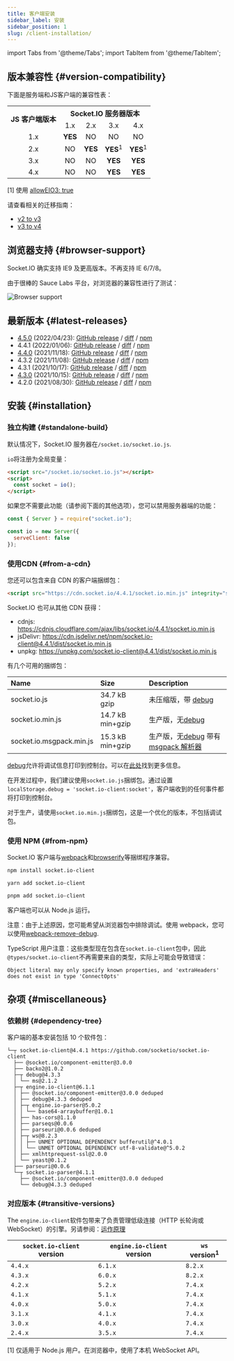 ```yaml
---
title: 客户端安装
sidebar_label: 安装
sidebar_position: 1
slug: /client-installation/
---
```


import Tabs from '@theme/Tabs';
import TabItem from '@theme/TabItem';

## 版本兼容性 {#version-compatibility}

下面是服务端和JS客户端的兼容性表：

<table>
    <tr>
        <th rowspan="2">JS 客户端版本</th>
        <th colspan="4">Socket.IO 服务器版本</th>
    </tr>
    <tr>
        <td align="center">1.x</td>
        <td align="center">2.x</td>
        <td align="center">3.x</td>
        <td align="center">4.x</td>
    </tr>
    <tr>
        <td align="center">1.x</td>
        <td align="center"><b>YES</b></td>
        <td align="center">NO</td>
        <td align="center">NO</td>
        <td align="center">NO</td>
    </tr>
    <tr>
        <td align="center">2.x</td>
        <td align="center">NO</td>
        <td align="center"><b>YES</b></td>
        <td align="center"><b>YES</b><sup>1</sup></td>
        <td align="center"><b>YES</b><sup>1</sup></td>
    </tr>
    <tr>
        <td align="center">3.x</td>
        <td align="center">NO</td>
        <td align="center">NO</td>
        <td align="center"><b>YES</b></td>
        <td align="center"><b>YES</b></td>
    </tr>
    <tr>
        <td align="center">4.x</td>
        <td align="center">NO</td>
        <td align="center">NO</td>
        <td align="center"><b>YES</b></td>
        <td align="center"><b>YES</b></td>
    </tr>
</table>

[1] 使用 [allowEIO3: true](../../server-options.md#alloweio3)

请查看相关的迁移指南：

- [v2 to v3](../07-Migrations/migrating-from-2-to-3.md)
- [v3 to v4](../07-Migrations/migrating-from-3-to-4.md)

## 浏览器支持 {#browser-support}

Socket.IO 确实支持 IE9 及更高版本。不再支持 IE 6/7/8。

由于很棒的 Sauce Labs 平台，对浏览器的兼容性进行了测试：

![Browser support](/images/saucelabs.svg)

## 最新版本 {#latest-releases}

- [4.5.0](/blog/socket-io-4-5-0/) (2022/04/23): [GitHub release](https://github.com/socketio/socket.io-client/releases/tag/4.5.0) / [diff](https://github.com/socketio/socket.io-client/compare/4.4.1...4.5.0) / [npm](https://www.npmjs.com/package/socket.io-client/v/4.5.0)
- 4.4.1 (2022/01/06): [GitHub release](https://github.com/socketio/socket.io-client/releases/tag/4.4.1) / [diff](https://github.com/socketio/socket.io-client/compare/4.4.0...4.4.1) / [npm](https://www.npmjs.com/package/socket.io-client/v/4.4.1)
- [4.4.0](/blog/socket-io-4-4-0/) (2021/11/18): [GitHub release](https://github.com/socketio/socket.io-client/releases/tag/4.4.0) / [diff](https://github.com/socketio/socket.io-client/compare/4.3.2...4.4.0) / [npm](https://www.npmjs.com/package/socket.io-client/v/4.4.0)
- 4.3.2 (2021/11/08): [GitHub release](https://github.com/socketio/socket.io-client/releases/tag/4.3.2) / [diff](https://github.com/socketio/socket.io-client/compare/4.3.1...4.3.2) / [npm](https://www.npmjs.com/package/socket.io-client/v/4.3.2)
- 4.3.1 (2021/10/17): [GitHub release](https://github.com/socketio/socket.io-client/releases/tag/4.3.1) / [diff](https://github.com/socketio/socket.io-client/compare/4.3.0...4.3.1) / [npm](https://www.npmjs.com/package/socket.io-client/v/4.3.1)
- [4.3.0](/blog/socket-io-4-3-0/) (2021/10/15): [GitHub release](https://github.com/socketio/socket.io-client/releases/tag/4.3.0) / [diff](https://github.com/socketio/socket.io-client/compare/4.2.0...4.3.0) / [npm](https://www.npmjs.com/package/socket.io-client/v/4.3.0)
- 4.2.0 (2021/08/30): [GitHub release](https://github.com/socketio/socket.io-client/releases/tag/4.2.0) / [diff](https://github.com/socketio/socket.io-client/compare/4.1.3...4.2.0) / [npm](https://www.npmjs.com/package/socket.io-client/v/4.2.0)

## 安装 {#installation}

### 独立构建 {#standalone-build}

默认情况下，Socket.IO 服务器在`/socket.io/socket.io.js`.

`io`将注册为全局变量：

```html
<script src="/socket.io/socket.io.js"></script>
<script>
  const socket = io();
</script>
```

如果您不需要此功能（请参阅下面的其他选项），您可以禁用服务器端的功能：

```js
const { Server } = require("socket.io");

const io = new Server({
  serveClient: false
});
```

### 使用CDN {#from-a-cdn}

您还可以包含来自 CDN 的客户端捆绑包：

```html
<script src="https://cdn.socket.io/4.4.1/socket.io.min.js" integrity="sha384-fKnu0iswBIqkjxrhQCTZ7qlLHOFEgNkRmK2vaO/LbTZSXdJfAu6ewRBdwHPhBo/H" crossorigin="anonymous"></script>
```

Socket.IO 也可从其他 CDN 获得：

- cdnjs: https://cdnjs.cloudflare.com/ajax/libs/socket.io/4.4.1/socket.io.min.js
- jsDelivr: https://cdn.jsdelivr.net/npm/socket.io-client@4.4.1/dist/socket.io.min.js
- unpkg: https://unpkg.com/socket.io-client@4.4.1/dist/socket.io.min.js

有几个可用的捆绑包：

| Name              | Size             | Description |
|:------------------|:-----------------|:------------|
| socket.io.js               | 34.7 kB gzip     | 未压缩版，带 [debug](https://www.npmjs.com/package/debug)    |
| socket.io.min.js           | 14.7 kB min+gzip | 生产版，无[debug](https://www.npmjs.com/package/debug) |
| socket.io.msgpack.min.js   | 15.3 kB min+gzip | 生产版，无[debug](https://www.npmjs.com/package/debug) 带有 [msgpack 解析器](https://github.com/socketio/socket.io-msgpack-parser)    |

[debug](https://www.npmjs.com/package/debug)允许将调试信息打印到控制台。可以在[此处](../01-Documentation/logging-and-debugging.md)找到更多信息。

在开发过程中，我们建议使用`socket.io.js`捆绑包。通过设置`localStorage.debug = 'socket.io-client:socket'`，客户端收到的任何事件都将打印到控制台。

对于生产，请使用`socket.io.min.js`捆绑包，这是一个优化的版本，不包括调试包。

### 使用 NPM {#from-npm}

Socket.IO 客户端与[webpack](https://webpack.js.org/)和[browserify](http://browserify.org/)等捆绑程序兼容。

<Tabs groupId="pm">
  <TabItem value="npm" label="NPM" default>

```sh
npm install socket.io-client
```

  </TabItem>
  <TabItem value="yarn" label="Yarn">

```sh
yarn add socket.io-client
```

  </TabItem>
  <TabItem value="pnpm" label="pnpm">

```sh
pnpm add socket.io-client
```

  </TabItem>
</Tabs>

客户端也可以从 Node.js 运行。

注意：由于上述原因，您可能希望从浏览器包中排除调试。使用 webpack，您可以使用[webpack-remove-debug](https://github.com/johngodley/webpack-remove-debug).

TypeScript 用户注意：这些类型现在包含在`socket.io-client`包中，因此`@types/socket.io-client`不再需要来自的类型，实际上可能会导致错误：

```
Object literal may only specify known properties, and 'extraHeaders' does not exist in type 'ConnectOpts'
```

## 杂项 {#miscellaneous}

### 依赖树 {#dependency-tree}

客户端的基本安装包括 10 个软件包：

```
└─┬ socket.io-client@4.4.1 https://github.com/socketio/socket.io-client
  ├── @socket.io/component-emitter@3.0.0
  ├── backo2@1.0.2
  ├─┬ debug@4.3.3
  │ └── ms@2.1.2
  ├─┬ engine.io-client@6.1.1
  │ ├── @socket.io/component-emitter@3.0.0 deduped
  │ ├── debug@4.3.3 deduped
  │ ├─┬ engine.io-parser@5.0.2
  │ │ └── base64-arraybuffer@1.0.1
  │ ├── has-cors@1.1.0
  │ ├── parseqs@0.0.6
  │ ├── parseuri@0.0.6 deduped
  │ ├─┬ ws@8.2.3
  │ │ ├── UNMET OPTIONAL DEPENDENCY bufferutil@^4.0.1
  │ │ └── UNMET OPTIONAL DEPENDENCY utf-8-validate@^5.0.2
  │ ├── xmlhttprequest-ssl@2.0.0
  │ └── yeast@0.1.2
  ├── parseuri@0.0.6
  └─┬ socket.io-parser@4.1.1
    ├── @socket.io/component-emitter@3.0.0 deduped
    └── debug@4.3.3 deduped
```

### 对应版本 {#transitive-versions}

The `engine.io-client`软件包带来了负责管理低级连接（HTTP 长轮询或 WebSocket）的引擎。另请参阅：[运作原理](../01-Documentation/how-it-works.md)

| `socket.io-client` version | `engine.io-client` version | `ws` version<sup>1</sup> |
|----------------------------|----------------------------|--------------------------|
| `4.4.x`                    | `6.1.x`                    | `8.2.x`                  |
| `4.3.x`                    | `6.0.x`                    | `8.2.x`                  |
| `4.2.x`                    | `5.2.x`                    | `7.4.x`                  |
| `4.1.x`                    | `5.1.x`                    | `7.4.x`                  |
| `4.0.x`                    | `5.0.x`                    | `7.4.x`                  |
| `3.1.x`                    | `4.1.x`                    | `7.4.x`                  |
| `3.0.x`                    | `4.0.x`                    | `7.4.x`                  |
| `2.4.x`                    | `3.5.x`                    | `7.4.x`                  |

[1] 仅适用于 Node.js 用户。在浏览器中，使用了本机 WebSocket API。
